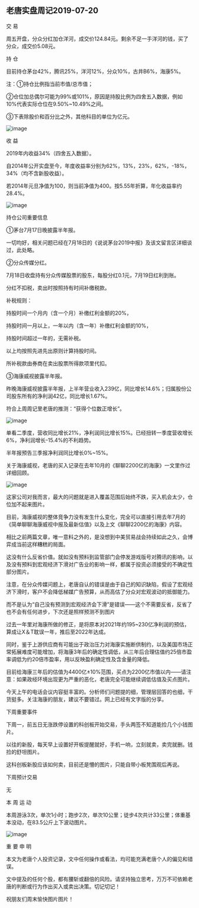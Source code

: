 ## 老唐实盘周记2019-07-20
交 易

周五开盘，分众分红加仓洋河，成交价124.84元。剩余不足一手洋河的钱，买了分众，成交价5.08元。

持 仓

目前持仓茅台42%，腾讯25%，洋河12%，分众10%，古井B6%，海康5%。

注：①持仓比例指当前市值/总市值；

②仓位加总偶尔可能为99%或101%，原因是持股比例为四舍五入数据，例如10%代表实际仓位在9.50%~10.49%之间。

③下表除股价和百分比之外，其他科目的单位为亿元。

![image](https://github.com/fengyumozhu/tsf/assets/6201828/e14019b4-6fd9-402c-b1e9-6dd92b2d40fb)


收  益 

2019年内收益34%（四舍五入数据）。

自2014年公开实盘至今，年度收益率分别为62%，13%，23%，62%，-18%，34%（均不含新股收益）。

若2014年元旦净值为100，则当前净值为400。按5.55年折算，年化收益率约28.4%。

![image](https://github.com/fengyumozhu/tsf/assets/6201828/be40b5ba-1389-4953-a51a-d7e43fed7162)



持仓公司重要信息

①茅台7月17日晚披露半年报。

一切均好，相关问题已经在7月18日的《说说茅台2019中报》及该文留言区详细谈过，此处略。 

②分众传媒分红。

7月18日收盘持有分众传媒股票的股东，每股分红0.1元，7月19日红利到账。

分红不扣税，卖出时按照持有时间补缴税款。


补税规则： 

持股时间一个月内（含一个月）补缴红利金额的20%， 

持股时间一月以上，一年以内（含一年）补缴红利金额的10%， 

持股时间超过一年的，无需补税。 

以上均按照先进先出原则计算持股时间。 

所补税款由券商在卖出股票所得款项里代扣。

③海康威视披露半年报。

昨晚海康威视披露半年报，上半年营业收入239亿，同比增长14.6%；归属股份公司股东所有的净利润42亿，同比增长1.67%。

符合上周周记里老唐的推测：“获得个位数正增长”。

![image](https://github.com/fengyumozhu/tsf/assets/6201828/aaaba518-9b9a-401d-b621-1c9d1b19cbc1)


单看二季度，营收同比增长21%，净利润同比增长15%。已经扭转一季度营收增长6%，净利润增长-15.4%的不利趋势。 

半年报预告三季报净利润同比增长0%~15%。

关于海康威视，老唐的买入记录在去年10月的《聊聊2200亿的海康》一文里作过详细回顾。

![image](https://github.com/fengyumozhu/tsf/assets/6201828/b4ada4bd-2c4d-415e-a40a-5325ec0d6889)


 这家公司对我而言，最大的问题就是进入覆盖范围后始终不跌，买入机会太少，仓位加不起来图片。 

目前，海康威视的整体竞争力没有发生什么变化，完全可以直接引用去年7月的《简单聊聊海康威视中报及最新估值》以及上文《聊聊2200亿的海康》内容。 

相比之前两篇文章，唯一意料之外的，是没想到中美贸易战会持续如此之久，会博弈成当前这样糟糕的局面。 

这没有什么反省价值。就如没有预料到监管部门会停发游戏版号对腾讯的影响，以及没有预料到宏观经济下滑对广告业的影响一样，都属于投资必须接受的不确定性部分图片。

注意，在分众传媒问题上，老唐自认的错误是由于自己的知识缺陷，假设了宏观经济下滑时，客户不会降低梯媒广告预算，从而高估了分众对宏观波动的抵御能力。

而不是认为“自己没有预测到宏观经济会下滑”是错误——这个不需要反省，反省了也不会有任何进步，下次还是照样预测不到图片

过去一年里对海康所做的修正，是将原本对2021年约195~230亿净利润的预估，算成让X＆T耽误一年，推后至2022年达成。 

同时，鉴于上游供应商有可能出于政治压力对海康实施断供制约，以及美国市场正常拓展难度可能增加，将海康3年后的确定性调低，从三年后合理估值约25倍市盈率调低为约20倍市盈率，用以反映盈利确定性及含金量的降低。 

目前给海康三年后的估值为4400亿±10%范围，买点为2200亿市值以内——请注意：如果政经环境出现更为严重的恶化，老唐完全可能继续调低估值及买点图片。

今天上午的电话会议内容挺丰富的。分析师们问题提的细，管理层回答的也细，干货挺多。关注海康的朋友，建议不要错过。网上已经有文字版的分享。

下周重要事件

下周一，前五日无涨跌停设置的科创板开始交易，手头两签不知道能捡几个小钱图片。

以往的新股，每天早上设置好开板提醒就好，手机一响，立刻就卖，卖完就删。钱捡的舒坦图片。

这科创板新股应该如何卖，目前还是懵的图片，只能自带小板凳围观后再说。

下周预计交易

无

本 周 运 动

本周游泳3次，单次1小时；跑步2次，单次10公里；徒步4次共计33公里；体重基本没动，在83.5公斤上下波动图片。

![image](https://github.com/fengyumozhu/tsf/assets/6201828/2e5fe246-c3d5-43b1-8dd6-99083a287e05)


重 要 申 明

本文为老唐个人投资记录，文中任何操作或看法，均可能充满老唐个人的偏见和错误。 

文中提及的任何个股，都有腰斩或翻倍的风险。请坚持独立思考，万万不可依赖老唐的判断或行为作出买入或卖出决策。切记切记！ 

祝朋友们周末愉快图片图片！
